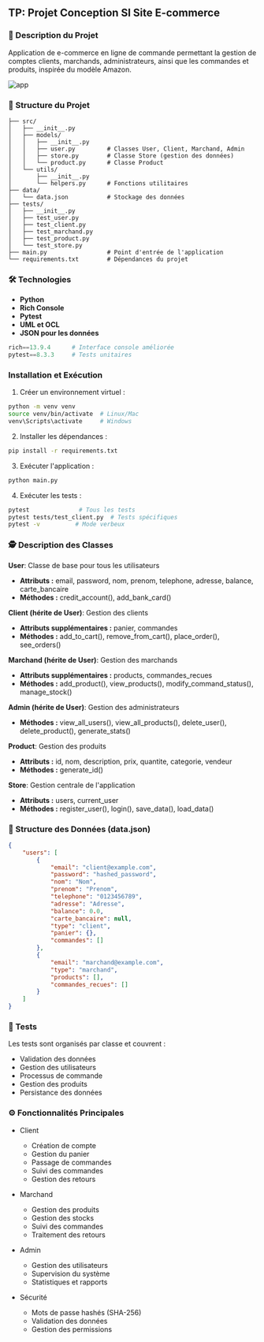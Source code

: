 ## TP: Projet Conception SI Site E-commerce

### 🎯 Description du Projet

Application de e-commerce en ligne de commande permettant la gestion de comptes clients, marchands, administrateurs, ainsi que les commandes et produits, inspirée du modèle Amazon.

![app](https://alpha-gamer.com/cdn/shop/files/gaming_setup.png?v=1718151964&width=1840)

### 📝 Structure du Projet

```
├── src/
│   ├── __init__.py
│   ├── models/
│   │   ├── __init__.py
│   │   ├── user.py         # Classes User, Client, Marchand, Admin
│   │   ├── store.py        # Classe Store (gestion des données)
│   │   └── product.py      # Classe Product
│   └── utils/
│       ├── __init__.py
│       └── helpers.py      # Fonctions utilitaires
├── data/
│   └── data.json           # Stockage des données
├── tests/
│   ├── __init__.py
│   ├── test_user.py
│   ├── test_client.py
│   ├── test_marchand.py
│   ├── test_product.py
│   └── test_store.py
├── main.py                 # Point d'entrée de l'application
└── requirements.txt        # Dépendances du projet
```

### 🛠️ Technologies

- **Python**
- **Rich Console**
- **Pytest**
- **UML et OCL**
- **JSON pour les données**

```python
rich==13.9.4      # Interface console améliorée
pytest==8.3.3     # Tests unitaires
```

### Installation et Exécution

1. Créer un environnement virtuel : 

```bash
python -m venv venv
source venv/bin/activate  # Linux/Mac
venv\Scripts\activate     # Windows
```

2. Installer les dépendances :

```bash
pip install -r requirements.txt
```

3. Exécuter l'application :

```bash
python main.py
```

4. Exécuter les tests :

```bash
pytest              # Tous les tests
pytest tests/test_client.py  # Tests spécifiques
pytest -v          # Mode verbeux
```

### 🕵️ Description des Classes

**User**: Classe de base pour tous les utilisateurs

- **Attributs :** email, password, nom, prenom, telephone, adresse, balance, carte_bancaire  
- **Méthodes :** credit_account(), add_bank_card()

**Client (hérite de User)**: Gestion des clients

- **Attributs supplémentaires :** panier, commandes  
- **Méthodes :** add_to_cart(), remove_from_cart(), place_order(), see_orders()

**Marchand (hérite de User)**: Gestion des marchands

- **Attributs supplémentaires :** products, commandes_recues
- **Méthodes :** add_product(), view_products(), modify_command_status(), manage_stock()

**Admin (hérite de User)**: Gestion des administrateurs

- **Méthodes :** view_all_users(), view_all_products(), delete_user(), delete_product(), generate_stats()

**Product**: Gestion des produits

- **Attributs :** id, nom, description, prix, quantite, categorie, vendeur
- **Méthodes :** generate_id()

**Store**: Gestion centrale de l'application

- **Attributs :** users, current_user
- **Méthodes :** register_user(), login(), save_data(), load_data()

### 🔬 Structure des Données (data.json)

```json
{
    "users": [
        {
            "email": "client@example.com",
            "password": "hashed_password",
            "nom": "Nom",
            "prenom": "Prenom",
            "telephone": "0123456789",
            "adresse": "Adresse",
            "balance": 0.0,
            "carte_bancaire": null,
            "type": "client",
            "panier": {},
            "commandes": []
        },
        {
            "email": "marchand@example.com",
            "type": "marchand",
            "products": [],
            "commandes_recues": []
        }
    ]
}
```

### 🧪 Tests

Les tests sont organisés par classe et couvrent :

- Validation des données
- Gestion des utilisateurs
- Processus de commande
- Gestion des produits
- Persistance des données

### ⚙️ Fonctionnalités Principales

- Client
    - Création de compte
    - Gestion du panier
    - Passage de commandes
    - Suivi des commandes
    - Gestion des retours

- Marchand

    - Gestion des produits
    - Gestion des stocks
    - Suivi des commandes
    - Traitement des retours

- Admin

    - Gestion des utilisateurs
    - Supervision du système
    - Statistiques et rapports

- Sécurité

    - Mots de passe hashés (SHA-256)
    - Validation des données
    - Gestion des permissions
